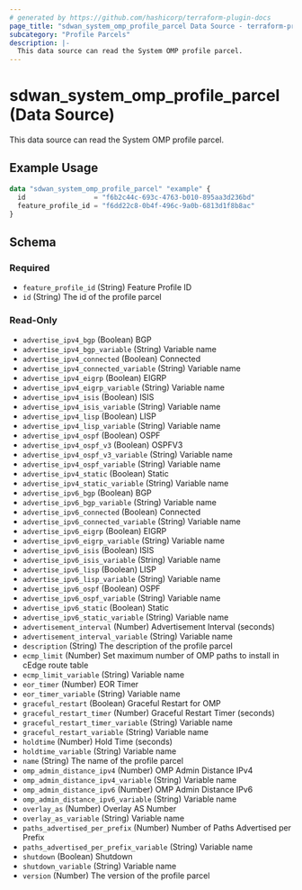 ```yaml
---
# generated by https://github.com/hashicorp/terraform-plugin-docs
page_title: "sdwan_system_omp_profile_parcel Data Source - terraform-provider-sdwan"
subcategory: "Profile Parcels"
description: |-
  This data source can read the System OMP profile parcel.
---
```


# sdwan_system_omp_profile_parcel (Data Source)

This data source can read the System OMP profile parcel.

## Example Usage

```terraform
data "sdwan_system_omp_profile_parcel" "example" {
  id                 = "f6b2c44c-693c-4763-b010-895aa3d236bd"
  feature_profile_id = "f6dd22c8-0b4f-496c-9a0b-6813d1f8b8ac"
}
```

<!-- schema generated by tfplugindocs -->
## Schema

### Required

- `feature_profile_id` (String) Feature Profile ID
- `id` (String) The id of the profile parcel

### Read-Only

- `advertise_ipv4_bgp` (Boolean) BGP
- `advertise_ipv4_bgp_variable` (String) Variable name
- `advertise_ipv4_connected` (Boolean) Connected
- `advertise_ipv4_connected_variable` (String) Variable name
- `advertise_ipv4_eigrp` (Boolean) EIGRP
- `advertise_ipv4_eigrp_variable` (String) Variable name
- `advertise_ipv4_isis` (Boolean) ISIS
- `advertise_ipv4_isis_variable` (String) Variable name
- `advertise_ipv4_lisp` (Boolean) LISP
- `advertise_ipv4_lisp_variable` (String) Variable name
- `advertise_ipv4_ospf` (Boolean) OSPF
- `advertise_ipv4_ospf_v3` (Boolean) OSPFV3
- `advertise_ipv4_ospf_v3_variable` (String) Variable name
- `advertise_ipv4_ospf_variable` (String) Variable name
- `advertise_ipv4_static` (Boolean) Static
- `advertise_ipv4_static_variable` (String) Variable name
- `advertise_ipv6_bgp` (Boolean) BGP
- `advertise_ipv6_bgp_variable` (String) Variable name
- `advertise_ipv6_connected` (Boolean) Connected
- `advertise_ipv6_connected_variable` (String) Variable name
- `advertise_ipv6_eigrp` (Boolean) EIGRP
- `advertise_ipv6_eigrp_variable` (String) Variable name
- `advertise_ipv6_isis` (Boolean) ISIS
- `advertise_ipv6_isis_variable` (String) Variable name
- `advertise_ipv6_lisp` (Boolean) LISP
- `advertise_ipv6_lisp_variable` (String) Variable name
- `advertise_ipv6_ospf` (Boolean) OSPF
- `advertise_ipv6_ospf_variable` (String) Variable name
- `advertise_ipv6_static` (Boolean) Static
- `advertise_ipv6_static_variable` (String) Variable name
- `advertisement_interval` (Number) Advertisement Interval (seconds)
- `advertisement_interval_variable` (String) Variable name
- `description` (String) The description of the profile parcel
- `ecmp_limit` (Number) Set maximum number of OMP paths to install in cEdge route table
- `ecmp_limit_variable` (String) Variable name
- `eor_timer` (Number) EOR Timer
- `eor_timer_variable` (String) Variable name
- `graceful_restart` (Boolean) Graceful Restart for OMP
- `graceful_restart_timer` (Number) Graceful Restart Timer (seconds)
- `graceful_restart_timer_variable` (String) Variable name
- `graceful_restart_variable` (String) Variable name
- `holdtime` (Number) Hold Time (seconds)
- `holdtime_variable` (String) Variable name
- `name` (String) The name of the profile parcel
- `omp_admin_distance_ipv4` (Number) OMP Admin Distance IPv4
- `omp_admin_distance_ipv4_variable` (String) Variable name
- `omp_admin_distance_ipv6` (Number) OMP Admin Distance IPv6
- `omp_admin_distance_ipv6_variable` (String) Variable name
- `overlay_as` (Number) Overlay AS Number
- `overlay_as_variable` (String) Variable name
- `paths_advertised_per_prefix` (Number) Number of Paths Advertised per Prefix
- `paths_advertised_per_prefix_variable` (String) Variable name
- `shutdown` (Boolean) Shutdown
- `shutdown_variable` (String) Variable name
- `version` (Number) The version of the profile parcel
